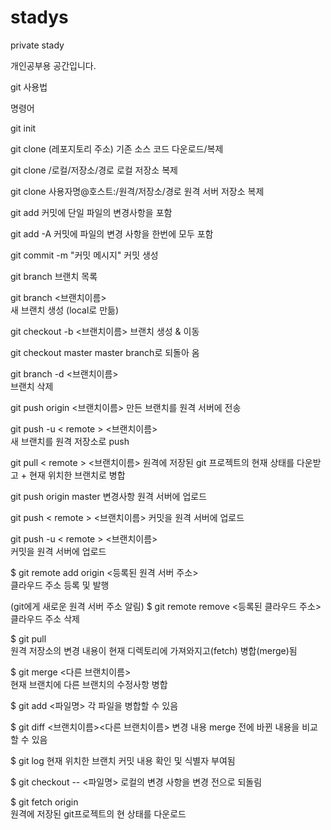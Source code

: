 # stadys
private stady

개인공부용 공간입니다.

git 사용법

명령어

git init 


git clone (레포지토리 주소)
기존 소스 코드 다운로드/복제

git clone /로컬/저장소/경로
로컬 저장소 복제

git clone 사용자명@호스트:/원격/저장소/경로
원격 서버 저장소 복제

git add
커밋에 단일 파일의 변경사항을 포함

git add -A
커밋에 파일의 변경 사항을 한번에 모두 포함

git commit -m "커밋 메시지"
커밋 생성

git branch 
브랜치 목록

git branch <브랜치이름>	
새 브랜치 생성 (local로 만듦)

git checkout -b <브랜치이름>	
브랜치 생성 & 이동

git checkout master	
master branch로 되돌아 옴

git branch -d <브랜치이름>	
브랜치 삭제

git push origin <브랜치이름>	
만든 브랜치를 원격 서버에 전송

git push -u < remote > <브랜치이름>	
새 브랜치를 원격 저장소로 push

git pull < remote > <브랜치이름>	
원격에 저장된 git 프로젝트의 현재 상태를 다운받고 + 현재 위치한 브랜치로 병합

git push origin master
변경사항 원격 서버에 업로드

git push < remote > <브랜치이름>
커밋을 원격 서버에 업로드

git push -u < remote > <브랜치이름>	
커밋을 원격 서버에 업로드

$ git remote add origin <등록된 원격 서버 주소>	
클라우드 주소 등록 및 발행

(git에게 새로운 원격 서버 주소 알림)
$ git remote remove <등록된 클라우드 주소>	
클라우드 주소 삭제

$ git pull	
원격 저장소의 변경 내용이 현재 디렉토리에 가져와지고(fetch) 병합(merge)됨

$ git merge <다른 브랜치이름>	
현재 브랜치에 다른 브랜치의 수정사항 병합

$ git add <파일명>	
각 파일을 병합할 수 있음

$ git diff <브랜치이름><다른 브랜치이름>
변경 내용 merge 전에 바뀐 내용을 비교할 수 있음

$ git log
현재 위치한 브랜치 커밋 내용 확인 및 식별자 부여됨

$ git checkout -- <파일명>	
로컬의 변경 사항을 변경 전으로 되돌림

$ git fetch origin	
원격에 저장된 git프로젝트의 현 상태를 다운로드
